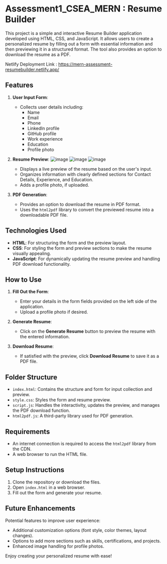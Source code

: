 # Assessment1_CSEA_MERN : Resume Builder
This project is a simple and interactive Resume Builder application developed using HTML, CSS, and JavaScript. It allows users to create a personalized resume by filling out a form with essential information and then previewing it in a structured format. The tool also provides an option to download the resume as a PDF.

Netlify Deployment Link : https://mern-assessment-resumebuilder.netlify.app/

## Features

1. **User Input Form**:
   - Collects user details including:
     - Name
     - Email
     - Phone
     - LinkedIn profile
     - GitHub profile
     - Work experience
     - Education
     - Profile photo

2. **Resume Preview**:
   ![image](https://github.com/user-attachments/assets/7d34a645-d94e-4a65-b68d-8a76ec4fb1ec)
   ![image](https://github.com/user-attachments/assets/53f5d97f-9c2a-404f-888f-3b0669845ee3)
   ![image](https://github.com/user-attachments/assets/e1ecd4ef-a292-4df5-888f-0ceab4e147a6)
   - Displays a live preview of the resume based on the user's input.
   - Organizes information with clearly defined sections for Contact Details, Experience, and Education.
   - Adds a profile photo, if uploaded.

4. **PDF Generation**:
   - Provides an option to download the resume in PDF format.
   - Uses the `html2pdf` library to convert the previewed resume into a downloadable PDF file.

## Technologies Used

- **HTML**: For structuring the form and the preview layout.
- **CSS**: For styling the form and preview sections to make the resume visually appealing.
- **JavaScript**: For dynamically updating the resume preview and handling PDF download functionality.

## How to Use

1. **Fill Out the Form**:
   - Enter your details in the form fields provided on the left side of the application.
   - Upload a profile photo if desired.

2. **Generate Resume**:
   - Click on the **Generate Resume** button to preview the resume with the entered information.

3. **Download Resume**:
   - If satisfied with the preview, click **Download Resume** to save it as a PDF file.

## Folder Structure

- `index.html`: Contains the structure and form for input collection and preview.
- `style.css`: Styles the form and resume preview.
- `script.js`: Handles the interactivity, updates the preview, and manages the PDF download function.
- `html2pdf.js`: A third-party library used for PDF generation.

## Requirements

- An internet connection is required to access the `html2pdf` library from the CDN.
- A web browser to run the HTML file.

## Setup Instructions

1. Clone the repository or download the files.
2. Open `index.html` in a web browser.
3. Fill out the form and generate your resume. 

## Future Enhancements

Potential features to improve user experience:
- Additional customization options (font style, color themes, layout changes).
- Options to add more sections such as skills, certifications, and projects.
- Enhanced image handling for profile photos.

Enjoy creating your personalized resume with ease!
